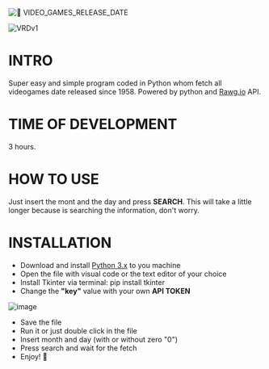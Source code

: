 ![👾 VIDEO_GAMES_RELEASE_DATE](https://github.com/user-attachments/assets/6d273ba3-a8bc-41e2-a309-b2042ed5661c)

![VRDv1](https://github.com/user-attachments/assets/19ade4d1-a453-45b3-b5f4-17b3335b1afe)

# INTRO
Super easy and simple program coded in Python whom fetch all videogames date released since 1958. Powered by python and [Rawg.io](https://api.rawg.io/docs/) API.

# TIME OF DEVELOPMENT

3 hours.

# HOW TO USE
Just insert the mont and the day and press **SEARCH**. This will take a little longer because is searching the information, don't worry.

# INSTALLATION

- Download and install [Python 3.x](https://www.python.org/) to you machine
- Open the file with visual code or the text editor of your choice
- Install Tkinter via terminal: pip install tkinter
- Change the **"key"** value with your own **API TOKEN**

![image](https://github.com/user-attachments/assets/032d5ed2-0aa6-4efa-8160-12976448d1ef)

- Save the file
- Run it or just double click in the file
- Insert month and day (with or without zero "0")
- Press search and wait for the fetch
- Enjoy! 👾
